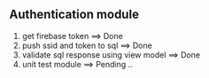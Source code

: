 ## Authentication module

1. get firebase token ==> Done
2. push ssid and token to sql ==> Done
3. validate sql response using view model  ==> Done
4. unit test module ==> Pending ..